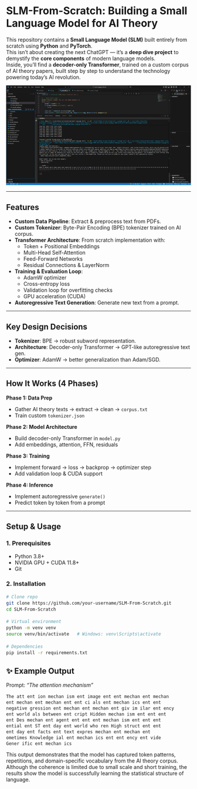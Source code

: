 # SLM-From-Scratch: Building a Small Language Model for AI Theory  

This repository contains a **Small Language Model (SLM)** built entirely from scratch using **Python** and **PyTorch**.  
This isn’t about creating the next ChatGPT — it’s a **deep dive project** to demystify the **core components** of modern language models.  
Inside, you’ll find a **decoder-only Transformer**, trained on a custom corpus of AI theory papers, built step by step to understand the technology powering today’s AI revolution.  

![Output](/output.png)


---

##  Features  
- **Custom Data Pipeline**: Extract & preprocess text from PDFs.  
- **Custom Tokenizer**: Byte-Pair Encoding (BPE) tokenizer trained on AI corpus.  
- **Transformer Architecture**: From scratch implementation with:  
  - Token + Positional Embeddings  
  - Multi-Head Self-Attention  
  - Feed-Forward Networks  
  - Residual Connections & LayerNorm  
- **Training & Evaluation Loop**:  
  - AdamW optimizer  
  - Cross-entropy loss  
  - Validation loop for overfitting checks  
  - GPU acceleration (CUDA)  
- **Autoregressive Text Generation**: Generate new text from a prompt.   

---

##  Key Design Decisions  
- **Tokenizer**: BPE → robust subword representation.  
- **Architecture**: Decoder-only Transformer → GPT-like autoregressive text gen.  
- **Optimizer**: AdamW → better generalization than Adam/SGD.  

---

## How It Works (4 Phases)  

**Phase 1: Data Prep**  
- Gather AI theory texts → extract → clean → `corpus.txt`  
- Train custom `tokenizer.json`  

**Phase 2: Model Architecture**  
- Build decoder-only Transformer in `model.py`  
- Add embeddings, attention, FFN, residuals  

**Phase 3: Training**  
- Implement forward → loss → backprop → optimizer step  
- Add validation loop & CUDA support  

**Phase 4: Inference**  
- Implement autoregressive `generate()`  
- Predict token by token from a prompt  

---

## Setup & Usage  

### 1. Prerequisites  
- Python 3.8+  
- NVIDIA GPU + CUDA 11.8+  
- Git  

### 2. Installation  
```bash
# Clone repo
git clone https://github.com/your-username/SLM-From-Scratch.git
cd SLM-From-Scratch

# Virtual environment
python -m venv venv
source venv/bin/activate   # Windows: venv\Scripts\activate

# Dependencies
pip install -r requirements.txt
```
## ✨ Example Output  

Prompt: *“The attention mechanism”*  

```text
The att ent ion mechan ism ent image ent ent mechan ent mechan 
ent mechan ent mechan ent ent ci als ent mechan ics ent ent 
negative gression ent mechan ent mechan ent giv im ilar ent ency 
ent world als between ent cript Hidden mechan ism ent ent ent 
ent Des mechan ent agent ent ent ent mechan ism ent ent ent 
ential ent ST ent day ent world who ren High struct ent ent 
ent day ent facts ent text expres mechan ent mechan ent 
ometimes Knowledge ial ent mechan ics ent ent ency ent vide 
Gener ific ent mechan ics
```
This output demonstrates that the model has captured token patterns, repetitions, and domain-specific vocabulary from the AI theory corpus.
Although the coherence is limited due to small scale and short training, the results show the model is successfully learning the statistical structure of language.
